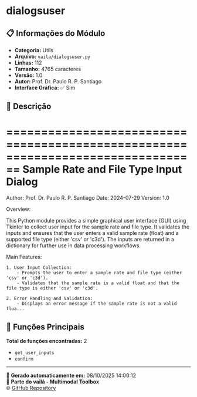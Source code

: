 # dialogsuser

## 📋 Informações do Módulo

- **Categoria:** Utils
- **Arquivo:** `vaila/dialogsuser.py`
- **Linhas:** 112
- **Tamanho:** 4765 caracteres
- **Versão:** 1.0
- **Autor:** Prof. Dr. Paulo R. P. Santiago
- **Interface Gráfica:** ✅ Sim

## 📖 Descrição


================================================================================
Sample Rate and File Type Input Dialog
================================================================================
Author: Prof. Dr. Paulo R. P. Santiago
Date: 2024-07-29
Version: 1.0

Overview:

This Python module provides a simple graphical user interface (GUI) using Tkinter to collect user input for the sample rate and file type. It validates the inputs and ensures that the user enters a valid sample rate (float) and a supported file type (either 'csv' or 'c3d'). The inputs are returned in a dictionary for further use in data processing workflows.

Main Features:

    1. User Input Collection:
        - Prompts the user to enter a sample rate and file type (either 'csv' or 'c3d').
        - Validates that the sample rate is a valid float and that the file type is either 'csv' or 'c3d'.

    2. Error Handling and Validation:
        - Displays an error message if the sample rate is not a valid floa...

## 🔧 Funções Principais

**Total de funções encontradas:** 2

- `get_user_inputs`
- `confirm`




---

📅 **Gerado automaticamente em:** 08/10/2025 14:00:12  
🔗 **Parte do vailá - Multimodal Toolbox**  
🌐 [GitHub Repository](https://github.com/vaila-multimodaltoolbox/vaila)
